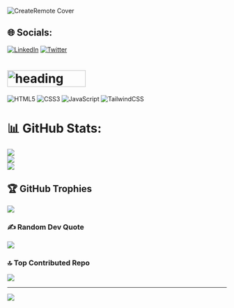 ![CreateRemote Cover](https://github.com/AyushK101/AyushK101/assets/135014496/56c54f7e-917c-4ac0-9338-cbdf1d15aafb)

## 🌐 Socials:
[![LinkedIn](https://img.shields.io/badge/LinkedIn-%230077B5.svg?logo=linkedin&logoColor=white)](https://www.linkedin.com/in/ayush-kumar-516256279) [![Twitter](https://img.shields.io/badge/Twitter-%231DA1F2.svg?logo=Twitter&logoColor=white)](https://twitter.com/AyushK_101) 

# <img src="https://github.com/AyushK101/AyushK101/assets/135014496/5eeb4758-dcf7-4940-943d-7e952a9c9945" alt="heading" width="180px" height="38px">

![HTML5](https://img.shields.io/badge/html5-%23E34F26.svg?style=for-the-badge&logo=html5&logoColor=white) ![CSS3](https://img.shields.io/badge/css3-%231572B6.svg?style=for-the-badge&logo=css3&logoColor=white) ![JavaScript](https://img.shields.io/badge/javascript-%23323330.svg?style=for-the-badge&logo=javascript&logoColor=%23F7DF1E) ![TailwindCSS](https://img.shields.io/badge/tailwindcss-%2338B2AC.svg?style=for-the-badge&logo=tailwind-css&logoColor=white)
# 📊 GitHub Stats:
![](https://github-readme-stats.vercel.app/api?username=AyushK101&theme=highcontrast&hide_border=true&include_all_commits=true&count_private=false)<br/>
![](https://github-readme-streak-stats.herokuapp.com/?user=AyushK101&theme=highcontrast&hide_border=true)<br/>
![](https://github-readme-stats.vercel.app/api/top-langs/?username=AyushK101&theme=highcontrast&hide_border=true&include_all_commits=true&count_private=false&layout=compact)

## 🏆 GitHub Trophies
![](https://github-profile-trophy.vercel.app/?username=AyushK101&theme=monokai&no-frame=false&no-bg=true&margin-w=4)

### ✍️ Random Dev Quote
![](https://quotes-github-readme.vercel.app/api?type=horizontal&theme=radical)

### 🔝 Top Contributed Repo
![](https://github-contributor-stats.vercel.app/api?username=AyushK101&limit=5&theme=dark&combine_all_yearly_contributions=true)

---
[![](https://visitcount.itsvg.in/api?id=AyushK101&icon=5&color=1)](https://visitcount.itsvg.in)

<!-- Proudly created with GPRM ( https://gprm.itsvg.in ) -->
